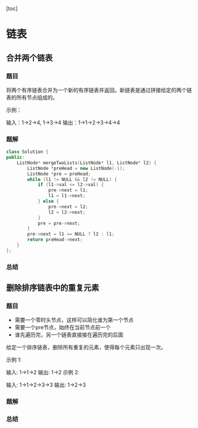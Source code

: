[toc]

# 链表

## 合并两个链表

### 题目

将两个有序链表合并为一个新的有序链表并返回。新链表是通过拼接给定的两个链表的所有节点组成的。 

示例：

输入：1->2->4, 1->3->4
输出：1->1->2->3->4->4

### 题解

```c++
class Solution {
public:
    ListNode* mergeTwoLists(ListNode* l1, ListNode* l2) {
        ListNode *preHead = new ListNode(-1);
        ListNode *pre = preHead;
        while (l1 != NULL && l2 != NULL) {
            if (l1->val <= l2->val) {
                pre->next = l1;
                l1 = l1->next;
            } else {
                pre->next = l2;
                l2 = l2->next;
            }
            pre = pre->next;
        }
        pre->next = l1 == NULL ? l2 : l1; 
        return preHead->next;
    }
};
```

### 总结

## 删除排序链表中的重复元素

### 题目

- 需要一个零时头节点，这样可以简化谁为第一个节点
- 需要一个pre节点，始终在当前节点前一个
- 谁先遍历完，另一个链表直接接在遍历完的后面

给定一个排序链表，删除所有重复的元素，使得每个元素只出现一次。

示例 1:

输入: 1->1->2
输出: 1->2
示例 2:

输入: 1->1->2->3->3
输出: 1->2->3

### 题解

### 总结

